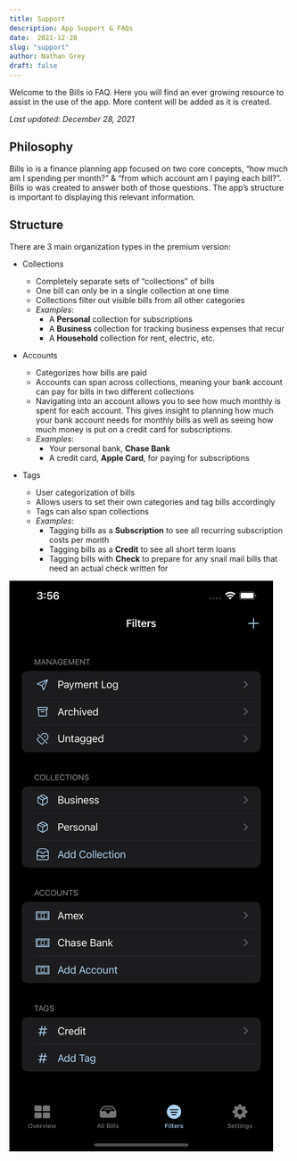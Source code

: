 ```yaml
---
title: Support
description: App Support & FAQs
date:  2021-12-28
slug: "support"
author: Nathan Grey
draft: false
---
```


Welcome to the Bills io FAQ. Here you will find an ever growing resource to assist in the use of the app. More content will be added as it is created.

_Last updated: December 28, 2021_

## Philosophy

Bills io is a finance planning app focused on two core concepts, “how much am I spending per month?” & “from which account am I paying each bill?”. Bills io was created to answer both of those questions. The app’s structure is important to displaying this relevant information.

## Structure

There are 3 main organization types in the premium version:

* Collections
	* Completely separate sets of “collections” of bills
	* One bill can only be in a single collection at one time
	* Collections filter out visible bills from all other categories
	* _Examples_:
		* A **Personal** collection for subscriptions
		* A **Business** collection for tracking business expenses that recur
		* A **Household** collection for rent, electric, etc.

* Accounts
	* Categorizes how bills are paid
	* Accounts can span across collections, meaning your bank account can pay for bills in two different collections
	* Navigating into an account allows you to see how much monthly is spent for each account. This gives insight to planning how much your bank account needs for monthly bills as well as seeing how much money is put on a credit card for subscriptions.
	* _Examples_:
		* Your personal bank, **Chase Bank**
		* A credit card,  **Apple Card**, for paying for subscriptions

* Tags
	* User categorization of bills
	* Allows users to set their own categories and tag bills accordingly
	* Tags can also span collections
	* _Examples_:
		* Tagging bills as a **Subscription** to see all recurring subscription costs per month
		* Tagging bills as a **Credit** to see all short term loans
		* Tagging bills with **Check** to prepare for any snail mail bills that need an actual check written for

![](assets/filters.png#screenshot)